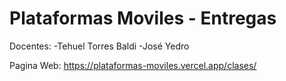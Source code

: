 # Plataformas Moviles - Entregas

Docentes:
 -Tehuel Torres Baldi
 -José Yedro
 
 Pagina Web:
https://plataformas-moviles.vercel.app/clases/
